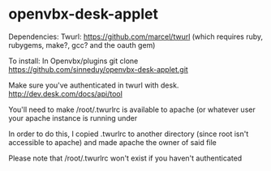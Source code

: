 openvbx-desk-applet
===================

Dependencies:
Twurl: https://github.com/marcel/twurl (which requires ruby, rubygems, make?, gcc? and the oauth gem)

To install:
In Openvbx/plugins git clone https://github.com/sinneduy/openvbx-desk-applet.git

Make sure you've authenticated in twurl with desk.  http://dev.desk.com/docs/api/tool

You'll need to make /root/.twurlrc is available to apache (or whatever user your apache instance is running under

In order to do this, I copied .twurlrc to another directory (since root isn't accessible to apache) and made apache the owner of said file

Please note that /root/.twurlrc won't exist if you haven't authenticated
